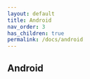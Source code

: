 ```yaml
---
layout: default
title: Android
nav_order: 3
has_children: true
permalink: /docs/android
---
```


## Android
